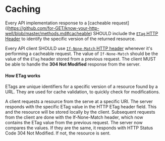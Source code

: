 # Caching
Every API implementation response to a [cacheable request]((https://github.com/for-GET/know-your-http-well/blob/master/methods.md#cacheable) SHOULD include the [`ETag` HTTP Header](https://tools.ietf.org/html/rfc7232#section-2.3) to identify the specific version of the returned resource.

Every API client SHOULD use [`If-None-Match` HTTP header](https://tools.ietf.org/html/rfc7232#section-3.2) whenever it's performing a cacheable request. The value of `If-None-Match` should be the value of the `ETag` header stored from a previous request. The client MUST be able to handle the **304 Not Modified** response from the server.

#### How ETag works
ETags are unique identifiers for a specific version of a resource found by a URL. They are used for cache validation, to quickly check for modifications.

A client requests a resource from the serve at a specific URI. The server responds with the specific ETag value in the HTTP ETag header field. This and the resource will be stored locally by the client. Subsequent requests from the client are done with the If-None-Match header, which now contains the ETag value from the previous request. The server now compares the values. If they are the same, it responds with HTTP Status Code 304 Not Modified. If not, the resource is sent.

